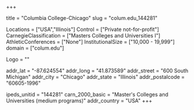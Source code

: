
+++

title = "Columbia College-Chicago"
slug = "colum.edu_144281"

Locations = ["USA","Illinois"]
Control = ["Private not-for-profit"]
CarnegieClassification = ["Masters Colleges and Universities I"]
AthleticConferences = ["None"]
InstitutionalSize = ["10,000 - 19,999"]
domain = ["colum.edu"]

Logo = ""

addr_lat = "-87.624554"
addr_long = "41.873589"
addr_street = "600 South Michigan"
addr_city = "Chicago"
addr_state = "Illinois"
addr_postalcode = "60605-1996"

ipeds_unitid = "144281"
carn_2000_basic = "Master's Colleges and Universities (medium programs)"
addr_country = "USA"
+++
    
